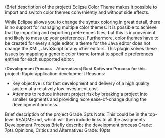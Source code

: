 (Brief description of the project)
Eclipse Color Theme makes it possible to import and switch color themes conveniently and without side effects.

While Eclipse allows you to change the syntax coloring in great detail, there is no support for managing multiple color themes. 
It is possible to achieve that by importing and exporting preferences files, but this is inconvenient and likely to mess up your preferences. Furthermore, color themes have to be created for every single editor, a theme for the Java editor does not change the XML, JavaScript or any other editors. This plugin solves these issues by mapping a generic color theme format to specific preferences entries for each supported editor.

(Development Process - Alternatives)
Best Software Process for this project: Rapid application development
Reasons: 
- Key objective is for fast development and delivery of a high quality system at a relatively low investment cost.
- Attempts to reduce inherent project risk by breaking a project into smaller segments and providing more ease-of-change during the development process.



Brief description of the project 
Grade: 3pts
Note: This could be in the top-level README.md, which will then include links to all the assigments
Development Process
Briefly describe the development process
Grade: 7pts
Opinions, Critics and Alternatives 
Grade: 10pts
